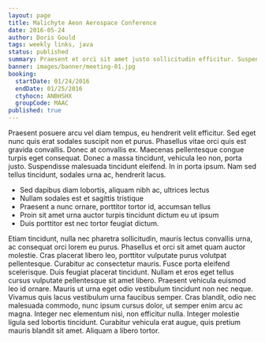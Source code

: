 ```yaml
---
layout: page
title: Malichyte Aeon Aerospace Conference
date: 2016-05-24
author: Doris Gould
tags: weekly links, java
status: published
summary: Praesent et orci sit amet justo sollicitudin efficitur. Suspendisse.
banner: images/banner/meeting-01.jpg
booking:
  startDate: 01/24/2016
  endDate: 01/25/2016
  ctyhocn: ANBHSHX
  groupCode: MAAC
published: true
---
```

Praesent posuere arcu vel diam tempus, eu hendrerit velit efficitur. Sed eget nunc quis erat sodales suscipit non et purus. Phasellus vitae orci quis est gravida convallis. Donec at convallis ex. Maecenas pellentesque congue turpis eget consequat. Donec a massa tincidunt, vehicula leo non, porta justo. Suspendisse malesuada tincidunt eleifend. In in porta ipsum. Nam sed tellus tincidunt, sodales urna ac, hendrerit lacus.

* Sed dapibus diam lobortis, aliquam nibh ac, ultrices lectus
* Nullam sodales est et sagittis tristique
* Praesent a nunc ornare, porttitor tortor id, accumsan tellus
* Proin sit amet urna auctor turpis tincidunt dictum eu ut ipsum
* Duis porttitor est nec tortor feugiat dictum.

Etiam tincidunt, nulla nec pharetra sollicitudin, mauris lectus convallis urna, ac consequat orci lorem eu purus. Phasellus et orci sit amet quam auctor molestie. Cras placerat libero leo, porttitor vulputate purus volutpat pellentesque. Curabitur ac consectetur mauris. Fusce porta eleifend scelerisque. Duis feugiat placerat tincidunt. Nullam et eros eget tellus cursus vulputate pellentesque sit amet libero.
Praesent vehicula euismod leo id ornare. Mauris ut urna eget odio vestibulum tincidunt non nec neque. Vivamus quis lacus vestibulum urna faucibus semper. Cras blandit, odio nec malesuada commodo, nunc ipsum cursus dolor, ut semper enim arcu ac magna. Integer nec elementum nisi, non efficitur nulla. Integer molestie ligula sed lobortis tincidunt. Curabitur vehicula erat augue, quis pretium mauris blandit sit amet. Aliquam a libero tortor.
